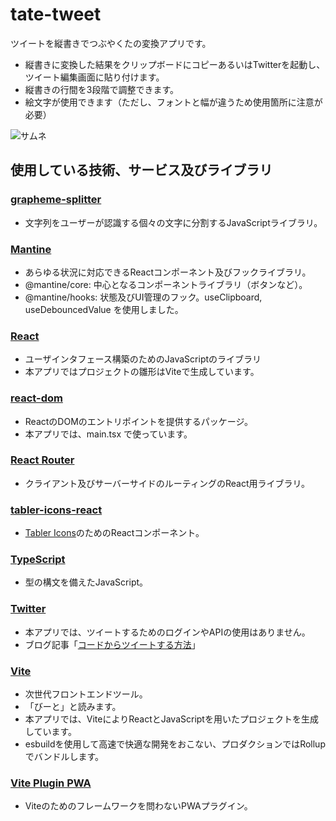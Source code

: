 # tate-tweet
ツイートを縦書きでつぶやくたの変換アプリです。

* 縦書きに変換した結果をクリップボードにコピーあるいはTwitterを起動し、ツイート編集画面に貼り付けます。
* 縦書きの行間を3段階で調整できます。
* 絵文字が使用できます（ただし、フォントと幅が違うため使用箇所に注意が必要）

![サムネ](https://user-images.githubusercontent.com/47315420/163192420-78ebd8c3-846c-4ffe-a5f3-16ad5c18e247.jpg)

## 使用している技術、サービス及びライブラリ
### [grapheme-splitter](https://github.com/orling/grapheme-splitter)
* 文字列をユーザーが認識する個々の文字に分割するJavaScriptライブラリ。
### [Mantine](https://mantine.dev/)
* あらゆる状況に対応できるReactコンポーネント及びフックライブラリ。
* @mantine/core: 中心となるコンポーネントライブラリ（ボタンなど）。
* @mantine/hooks: 状態及びUI管理のフック。useClipboard, useDebouncedValue を使用しました。
### [React](https://ja.reactjs.org/)
* ユーザインタフェース構築のためのJavaScriptのライブラリ
* 本アプリではプロジェクトの雛形はViteで生成しています。
### [react-dom](https://www.npmjs.com/package/react-dom)
* ReactのDOMのエントリポイントを提供するパッケージ。
* 本アプリでは、main.tsx で使っています。
### [React Router](https://reactrouter.com/)
* クライアント及びサーバーサイドのルーティングのReact用ライブラリ。
### [tabler-icons-react](https://github.com/konradkalemba/tabler-icons-react#tabler-icons-react)
* [Tabler Icons](https://tabler-icons-react.vercel.app/)のためのReactコンポーネント。
### [TypeScript](https://www.typescriptlang.org/)
* 型の構文を備えたJavaScript。
### [Twitter](https://developer.twitter.com/en)
* 本アプリでは、ツイートするためのログインやAPIの使用はありません。
* ブログ記事「[コードからツイートする方法](https://software.pitang1965.com/2022/04/22/how-to-tweet-from-the-code/)」
### [Vite](https://ja.vitejs.dev/)
* 次世代フロントエンドツール。
* 「びーと」と読みます。
* 本アプリでは、ViteによりReactとJavaScriptを用いたプロジェクトを生成しています。
* esbuildを使用して高速で快適な開発をおこない、プロダクションではRollupでバンドルします。
### [Vite Plugin PWA](https://vite-plugin-pwa.netlify.app/)
* Viteのためのフレームワークを問わないPWAプラグイン。
